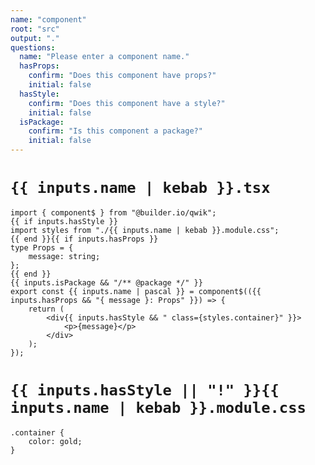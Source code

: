```yaml
---
name: "component"
root: "src"
output: "."
questions:
  name: "Please enter a component name."
  hasProps:
    confirm: "Does this component have props?"
    initial: false
  hasStyle:
    confirm: "Does this component have a style?"
    initial: false
  isPackage:
    confirm: "Is this component a package?"
    initial: false
---
```


# `{{ inputs.name | kebab }}.tsx`

```
import { component$ } from "@builder.io/qwik";
{{ if inputs.hasStyle }}
import styles from "./{{ inputs.name | kebab }}.module.css";
{{ end }}{{ if inputs.hasProps }}
type Props = {
	message: string;
};
{{ end }}
{{ inputs.isPackage && "/** @package */" }}
export const {{ inputs.name | pascal }} = component$(({{ inputs.hasProps && "{ message }: Props" }}) => {
	return (
		<div{{ inputs.hasStyle && " class={styles.container}" }}>
			<p>{message}</p>
		</div>
	);
});

```

# `{{ inputs.hasStyle || "!" }}{{ inputs.name | kebab }}.module.css`

```
.container {
	color: gold;
}
```

